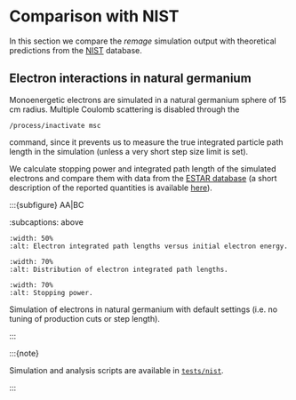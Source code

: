 # Comparison with NIST

In this section we compare the _remage_ simulation output with theoretical
predictions from the [NIST](https://www.nist.gov) database.

## Electron interactions in natural germanium

Monoenergetic electrons are simulated in a natural germanium sphere of 15 cm
radius. Multiple Coulomb scattering is disabled through the

```
/process/inactivate msc
```

command, since it prevents us to measure the true integrated particle path
length in the simulation (unless a very short step size limit is set).

We calculate stopping power and integrated path length of the simulated
electrons and compare them with data from the [ESTAR
database](https://physics.nist.gov/PhysRefData/Star/Text/ESTAR.html) (a short
description of the reported quantities is available
[here](https://physics.nist.gov/PhysRefData/Star/Text/method.html)).

:::{subfigure} AA|BC

:subcaptions: above

```{image} ./_img/nist/e-range-ge-vs-estar.output.png
:width: 50%
:alt: Electron integrated path lengths versus initial electron energy.
```

```{image} ./_img/nist/e-range-ge-distributions.output.png
:width: 70%
:alt: Distribution of electron integrated path lengths.
```

```{image} ./_img/nist/e-stopping-power-ge-vs-estar.output.png
:width: 70%
:alt: Stopping power.
```

Simulation of electrons in natural germanium with default settings (i.e. no
tuning of production cuts or step length).

:::

:::{note}

Simulation and analysis scripts are available in
[`tests/nist`](https://github.com/legend-exp/remage/tree/main/tests/nist).

:::
